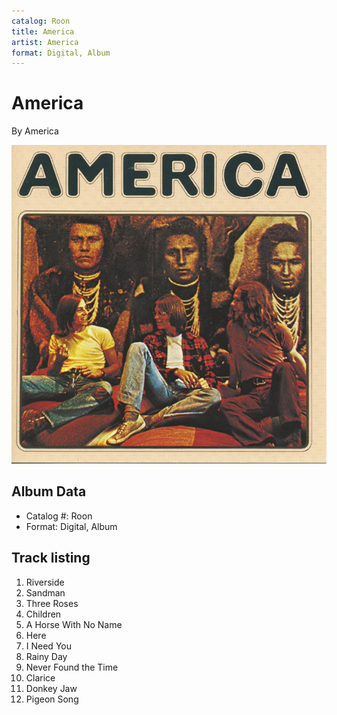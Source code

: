 ```yaml
---
catalog: Roon
title: America
artist: America
format: Digital, Album
---
```


# America

By America

![](../../assets/albumcovers/America-America.png)

## Album Data

- Catalog #: Roon
- Format: Digital, Album


## Track listing


1. Riverside
2. Sandman
3. Three Roses
4. Children
5. A Horse With No Name
6. Here
7. I Need You
8. Rainy Day
9. Never Found the Time
10. Clarice
11. Donkey Jaw
12. Pigeon Song


